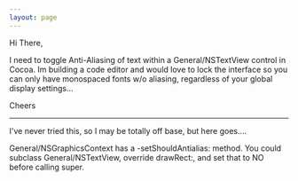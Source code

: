 ```yaml
---
layout: page
---
```



Hi There,

I need to toggle Anti-Aliasing of text within a General/NSTextView control in Cocoa.
Im building a code editor and would love to lock the interface so you can only have monospaced fonts w/o aliasing, regardless of your global display settings...

Cheers

----

I've never tried this, so I may be totally off base, but here goes....

General/NSGraphicsContext has a     -setShouldAntialias: method. You could subclass General/NSTextView, override drawRect:, and set that to     NO before calling     super.